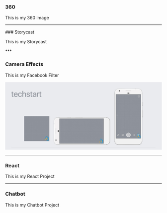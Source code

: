 ### 360

This is my 360 image

<script src="//vizor.io/scripts/embed.js" data-vizorurl="//vizor.io/embed/gitbritt/360-world-copy" ></script>

***
<div id="storycast">
### Storycast

This is my Storycast

<script src="//vizor.io/scripts/embed.js" data-vizorurl="//vizor.io/embed/techstart/vizor_lesson_scale_escape" ></script>
</div>
***

### Camera Effects

This is my Facebook Filter

![filter](techstartFilter.jpg?raw=true "Optional Title")


***

### React

This is my React Project

***

### Chatbot

This is my Chatbot Project

